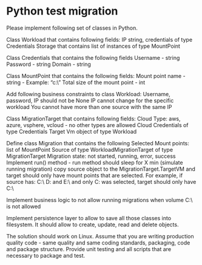 # Python test migration
Please implement following set of classes in Python.

Class Workload that contains following fields:
IP string, credentials of type Credentials
Storage that contains list of instances of type MountPoint

Class Credentials that contains the following fields
Username - string
Password - string
Domain - string

Class MountPoint that contains the following fields:
Mount point name - string - Example: “c:\”
Total size of the mount point - int

Add following business constraints to class Workload:
Username, password, IP should not be None
IP cannot change for the specific workload
You cannot have more than one source with the same IP

Class MigrationTarget that contains following fields:
Cloud Type: aws, azure, vsphere, vcloud - no other types are allowed
Cloud Credentials of type Credentials
Target Vm object of type Workload

Define class Migration that contains the following
Selected Mount points: list of MountPoint
Source of type WorkloadMigrationTarget of type MigrationTarget
Migration state: not started, running, error, success
Implement run() method - run method should sleep for X min (simulate running migration) copy source object to the MigrationTarget.TargetVM and target should only have mount points that are selected. For example, if source has: C:\ D: and E:\ and only C: was selected, target should only have C:\

Implement business logic to not allow running migrations when volume C:\ is not allowed

Implement persistence layer to allow to save all those classes into filesystem. It should allow to create, update, read and delete objects.

The solution should work on Linux. Assume that you are writing production quality code - same quality and same coding standards, packaging, code and package structure. Provide unit testing and all scripts that are necessary to package and test.
